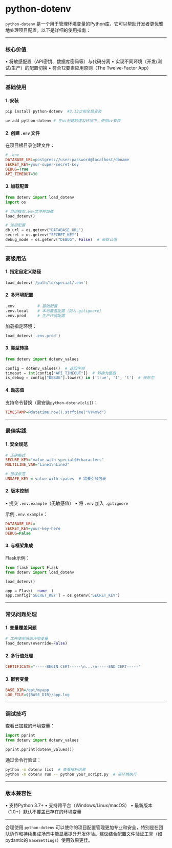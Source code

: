 # python-dotenv
`python-dotenv` 是一个用于管理环境变量的Python库，它可以帮助开发者更优雅地处理项目配置。以下是详细的使用指南：

---

### **核心价值**
• 将敏感配置（API密钥、数据库密码等）与代码分离
• 实现不同环境（开发/测试/生产）的配置切换
• 符合12要素应用原则（The Twelve-Factor App）

---

### **基础使用**

#### 1. 安装
```bash
pip install python-dotenv  #3.13之前全局安装

uv add python-dotenv # 在uv创建的虚拟环境中，使用uv安装
```

#### 2. 创建 `.env` 文件
在项目根目录创建文件：
```ini
# .env
DATABASE_URL=postgres://user:password@localhost/dbname
SECRET_KEY=your-super-secret-key
DEBUG=True
API_TIMEOUT=30
```

#### 3. 加载配置
```python
from dotenv import load_dotenv
import os

# 自动搜索.env文件并加载
load_dotenv()  

# 使用配置
db_url = os.getenv("DATABASE_URL")
secret = os.getenv("SECRET_KEY")
debug_mode = os.getenv("DEBUG", False)  # 带默认值
```

---

### **高级用法**

#### 1. 指定自定义路径
```python
load_dotenv('/path/to/special/.env')
```

#### 2. 多环境配置
```bash
.env          # 基础配置
.env.local    # 本地覆盖配置（加入.gitignore）
.env.prod     # 生产环境配置
```

加载指定环境：
```python
load_dotenv('.env.prod')
```

#### 3. 类型转换
```python
from dotenv import dotenv_values

config = dotenv_values()  # 返回字典
timeout = int(config["API_TIMEOUT"])  # 转换为整数
is_debug = config["DEBUG"].lower() in ('true', '1', 't')  # 转布尔
```

#### 4. 动态值
支持命令替换（需安装`python-dotenv[cli]`）：
```ini
TIMESTAMP=@datetime.now().strftime("%Y%m%d")
```

---

### **最佳实践**

#### 1. 安全规范
```ini
# 正确格式
SECURE_KEY="value-with-special$#characters"
MULTILINE_VAR="Line1\nLine2"

# 错误示范
UNSAFE_KEY = value with spaces  # 需要引号包裹
```

#### 2. 版本控制
• 提交 `.env.example`（无敏感值）
• 将 `.env` 加入 `.gitignore`

示例 `.env.example`：
```ini
DATABASE_URL=
SECRET_KEY=your-key-here
DEBUG=False
```

#### 3. 与框架集成
Flask示例：
```python
from flask import Flask
from dotenv import load_dotenv

load_dotenv()

app = Flask(__name__)
app.config['SECRET_KEY'] = os.getenv('SECRET_KEY')
```

---

### **常见问题处理**

#### 1. 变量覆盖问题
```python
# 优先使用系统环境变量
load_dotenv(override=False)  
```

#### 2. 多行值处理
```ini
CERTIFICATE="-----BEGIN CERT-----\n...\n-----END CERT-----"
```

#### 3. 嵌套变量
```ini
BASE_DIR=/opt/myapp
LOG_FILE=${BASE_DIR}/app.log
```

---

### **调试技巧**
查看已加载的环境变量：
```python
import pprint
from dotenv import dotenv_values

pprint.pprint(dotenv_values())
```

通过命令行验证：
```bash
python -m dotenv list  # 查看解析结果
python -m dotenv run -- python your_script.py  # 带环境执行
```

---

### **版本兼容性**
• 支持Python 3.7+
• 支持跨平台（Windows/Linux/macOS）
• 最新版本（1.0+）默认不覆盖已存在的环境变量

---

合理使用 `python-dotenv` 可以使你的项目配置管理更加专业和安全，特别是在团队协作和持续集成场景中能显著提升开发体验。建议结合配置文件验证工具（如pydantic的 `BaseSettings`）使用效果更佳。